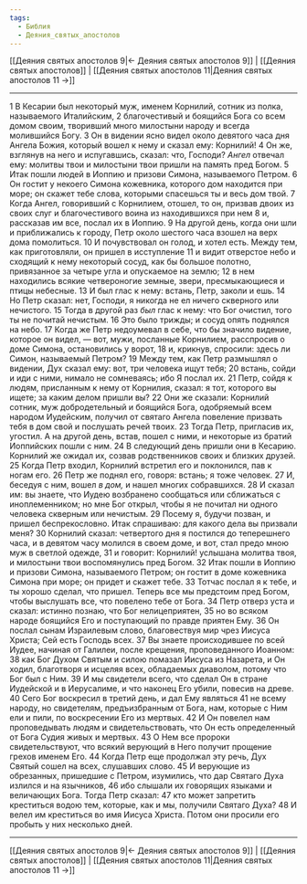 ```yaml
---
tags:
  - Библия
  - Деяния_святых_апостолов
---
```

[[Деяния святых апостолов 9|← Деяния святых апостолов 9]] | [[Деяния святых апостолов]] | [[Деяния святых апостолов 11|Деяния святых апостолов 11 →]]

---
1 В Кесарии был некоторый муж, именем Корнилий, сотник из полка, называемого Италийским,
2 благочестивый и боящийся Бога со всем домом своим, творивший много милостыни народу и всегда молившийся Богу.
3 Он в видении ясно видел около девятого часа дня Ангела Божия, который вошел к нему и сказал ему: Корнилий!
4 Он же, взглянув на него и испугавшись, сказал: что, Господи? <I>Ангел</I> отвечал ему: молитвы твои и милостыни твои пришли на память пред Богом.
5 Итак пошли людей в Иоппию и призови Симона, называемого Петром.
6 Он гостит у некоего Симона кожевника, которого дом находится при море; он скажет тебе слова, которыми спасешься ты и весь дом твой.
7 Когда Ангел, говоривший с Корнилием, отошел, то он, призвав двоих из своих слуг и благочестивого воина из находившихся при нем
8 и, рассказав им все, послал их в Иоппию.
9 На другой день, когда они шли и приближались к городу, Петр около шестого часа взошел на верх дома помолиться.
10 И почувствовал он голод, и хотел есть. Между тем, как приготовляли, он пришел в исступление
11 и видит отверстое небо и сходящий к нему некоторый сосуд, как бы большое полотно, привязанное за четыре угла и опускаемое на землю;
12 в нем находились всякие четвероногие земные, звери, пресмыкающиеся и птицы небесные.
13 И был глас к нему: встань, Петр, заколи и ешь.
14 Но Петр сказал: нет, Господи, я никогда не ел ничего скверного или нечистого.
15 Тогда в другой раз <I>был</I> глас к нему: что Бог очистил, того ты не почитай нечистым.
16 Это было трижды; и сосуд опять поднялся на небо.
17 Когда же Петр недоумевал в себе, что бы значило видение, которое он видел, — вот, мужи, посланные Корнилием, расспросив о доме Симона, остановились у ворот,
18 и, крикнув, спросили: здесь ли Симон, называемый Петром?
19 Между тем, как Петр размышлял о видении, Дух сказал ему: вот, три человека ищут тебя;
20 встань, сойди и иди с ними, нимало не сомневаясь; ибо Я послал их.
21 Петр, сойдя к людям, присланным к нему от Корнилия, сказал: я тот, которого вы ищете; за каким делом пришли вы?
22 Они же сказали: Корнилий сотник, муж добродетельный и боящийся Бога, одобряемый всем народом Иудейским, получил от святаго Ангела повеление призвать тебя в дом свой и послушать речей твоих.
23 Тогда Петр, пригласив их, угостил. А на другой день, встав, пошел с ними, и некоторые из братий Иоппийских пошли с ним.
24 В следующий день пришли они в Кесарию. Корнилий же ожидал их, созвав родственников своих и близких друзей.
25 Когда Петр входил, Корнилий встретил его и поклонился, пав к ногам его.
26 Петр же поднял его, говоря: встань; я тоже человек.
27 И, беседуя с ним, вошел <I>в</I> <I>дом,</I> и нашел многих собравшихся.
28 И сказал им: вы знаете, что Иудею возбранено сообщаться или сближаться с иноплеменником; но мне Бог открыл, чтобы я не почитал ни одного человека скверным или нечистым.
29 Посему я, будучи позван, и пришел беспрекословно. Итак спрашиваю: для какого дела вы призвали меня?
30 Корнилий сказал: четвертого дня я постился до теперешнего часа, и в девятом часу молился в своем доме, и вот, стал предо мною муж в светлой одежде,
31 и говорит: Корнилий! услышана молитва твоя, и милостыни твои воспомянулись пред Богом.
32 Итак пошли в Иоппию и призови Симона, называемого Петром; он гостит в доме кожевника Симона при море; он придет и скажет тебе.
33 Тотчас послал я к тебе, и ты хорошо сделал, что пришел. Теперь все мы предстоим пред Богом, чтобы выслушать все, что повелено тебе от Бога.
34 Петр отверз уста и сказал: истинно познаю, что Бог нелицеприятен,
35 но во всяком народе боящийся Его и поступающий по правде приятен Ему.
36 Он послал сынам Израилевым слово, благовествуя мир чрез Иисуса Христа; Сей есть Господь всех.
37 Вы знаете происходившее по всей Иудее, начиная от Галилеи, после крещения, проповеданного Иоанном:
38 как Бог Духом Святым и силою помазал Иисуса из Назарета, и Он ходил, благотворя и исцеляя всех, обладаемых диаволом, потому что Бог был с Ним.
39 И мы свидетели всего, что сделал Он в стране Иудейской и в Иерусалиме, и что наконец Его убили, повесив на древе.
40 Сего Бог воскресил в третий день, и дал Ему являться
41 не всему народу, но свидетелям, предъизбранным от Бога, нам, которые с Ним ели и пили, по воскресении Его из мертвых.
42 И Он повелел нам проповедывать людям и свидетельствовать, что Он есть определенный от Бога Судия живых и мертвых.
43 О Нем все пророки свидетельствуют, что всякий верующий в Него получит прощение грехов именем Его.
44 Когда Петр еще продолжал эту речь, Дух Святый сошел на всех, слушавших слово.
45 И верующие из обрезанных, пришедшие с Петром, изумились, что дар Святаго Духа излился и на язычников,
46 ибо слышали их говорящих языками и величающих Бога. Тогда Петр сказал:
47 кто может запретить креститься водою тем, которые, как и мы, получили Святаго Духа?
48 И велел им креститься во имя Иисуса Христа. Потом они просили его пробыть у них несколько дней.

---
[[Деяния святых апостолов 9|← Деяния святых апостолов 9]] | [[Деяния святых апостолов]] | [[Деяния святых апостолов 11|Деяния святых апостолов 11 →]]